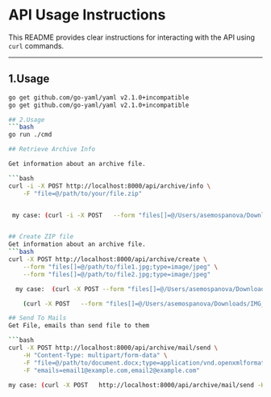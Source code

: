 # API Usage Instructions

This README provides clear instructions for interacting with the API using `curl` commands.

---

## 1.Usage
```bash
go get github.com/go-yaml/yaml v2.1.0+incompatible
go get github.com/go-yaml/yaml v2.1.0+incompatible

## 2.Usage
```bash
go run ./cmd 

## Retrieve Archive Info

Get information about an archive file.

```bash
curl -i -X POST http://localhost:8000/api/archive/info \
    -F "file=@/path/to/your/file.zip"


 my case: (curl -i -X POST   --form "files[]=@/Users/asemospanova/Downloads/IMG_5604.JPG;type=image/jpeg"   --form "files[]=@/Users/asemospanova/Downloads/IMG_5604.JPG;type=image/jpeg"   http://localhost:8000/api/archive/create)


## Create ZIP file
Get information about an archive file.
```bash
curl -X POST http://localhost:8000/api/archive/create \
    --form "files[]=@/path/to/file1.jpg;type=image/jpeg" \
    --form "files[]=@/path/to/file2.jpg;type=image/jpeg"

  my case:  (curl -X POST --form "files[]=@/Users/asemospanova/Downloads/Tengizchevroil.docx;type=application/vnd.openxmlformats-officedocument.wordprocessingml.document" http://localhost:8000/api/archive/create)

    (curl -X POST   --form "files[]=@/Users/asemospanova/Downloads/IMG_5604.JPG;type=image/jpeg"   --form "files[]=@/Users/asemospanova/Downloads/IMG_5604.JPG;type=image/jpeg"   http://localhost:8000/api/archive/create)

## Send To Mails
Get File, emails than send file to them

```bash
curl -X POST http://localhost:8000/api/archive/mail/send \
    -H "Content-Type: multipart/form-data" \
    -F "file=@/path/to/document.docx;type=application/vnd.openxmlformats-officedocument.wordprocessingml.document" \
    -F "emails=email1@example.com,email2@example.com"

my case: (curl -X POST   http://localhost:8000/api/archive/mail/send -H "Content-Type: multipart/form-data" -F "file=@/Users/asemospanova/Downloads/Tengizchevroil.docx;type=application/vnd.openxmlformats-officedocument.wordprocessingml.document" -F "emails=vavasimioki117@gmail.com,vavasimioki117@gmail.com")


